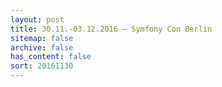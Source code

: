 ```yaml
---
layout: post
title: 30.11.-03.12.2016 – Symfony Con Berlin
sitemap: false
archive: false
has_content: false
sort: 20161130
---
```

